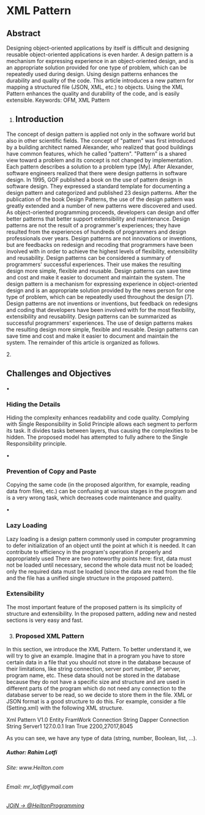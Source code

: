 <h1> XML Pattern </h1>


<h2> Abstract </h2>

Designing object-oriented applications by itself is difficult and designing reusable object-oriented applications is even harder. A design pattern is a mechanism for expressing experience in an object-oriented design, and is an appropriate solution provided for one type of problem, which can be repeatedly used during design. Using design patterns enhances the durability and quality of the code.
This article introduces a new pattern for mapping a structured file (JSON, XML, etc.) to objects. Using the XML Pattern enhances the quality and durability of the code, and is easily extensible. 
Keywords: OFM, XML Pattern

1.	<h2> Introduction </h2> 
The concept of design pattern is applied not only in the software world but also in other scientific fields. The concept of "pattern" was first introduced by a building architect named Alexander, who realized that good buildings have common features, which he called "pattern". "Pattern" is a shared view toward a problem and its concept is not changed by implementation. Each pattern describes a solution to a problem type [My]. After Alexander, software engineers realized that there were design patterns in software design. In 1995, GOF published a book on the use of pattern design in software design. They expressed a standard template for documenting a design pattern and categorized and published 23 design patterns. After the publication of the book Design Patterns, the use of the design pattern was greatly extended and a number of new patterns were discovered and used. As object-oriented programming proceeds, developers can design and offer better patterns that better support extensibility and maintenance. Design patterns are not the result of a programmer's experiences; they have resulted from the experiences of hundreds of programmers and design professionals over years. Design patterns are not innovations or inventions, but are feedbacks on redesign and recoding that programmers have been involved with in order to achieve the highest levels of flexibility, extensibility and reusability. Design patterns can be considered a summary of programmers' successful experiences. Their use makes the resulting design more simple, flexible and reusable. Design patterns can save time and cost and make it easier to document and maintain the system. The design pattern is a mechanism for expressing experience in object-oriented design and is an appropriate solution provided by the news person for one type of problem, which can be repeatedly used throughout the design [7]. Design patterns are not inventions or inventions, but feedback on redesigns and coding that developers have been involved with for the most flexibility, extensibility and reusability. Design patterns can be summarized as successful programmers' experiences. The use of design patterns makes the resulting design more simple, flexible and reusable. Design patterns can save time and cost and make it easier to document and maintain the system. The remainder of this article is organized as follows.

2.<h2> 	Challenges and Objectives </h2> 
•	<h3> Hiding the Details</h3> 
Hiding the complexity enhances readability and code quality. Complying with Single Responsibility in Solid Principle allows each segment to perform its task. It divides tasks between layers, thus causing the complexities to be hidden. The proposed model has attempted to fully adhere to the Single Responsibility principle.

•	<h3> Prevention of Copy and Paste</h3> 
Copying the same code (in the proposed algorithm, for example, reading data from files, etc.) can be confusing at various stages in the program and is a very wrong task, which decreases code maintenance and quality.

•	 <h3> Lazy Loading</h3> 
Lazy loading is a design pattern commonly used in computer programming to defer initialization of an object until the point at which it is needed. It can contribute to efficiency in the program's operation if properly and appropriately used
There are two noteworthy points here: first, data must not be loaded until necessary, second the whole data must not be loaded; only the required data must be loaded (since the data are read from the file and the file has a unified single structure in the proposed pattern). 

<h3> Extensibility</h3> 
The most important feature of the proposed pattern is its simplicity of structure and extensibility. In the proposed pattern, adding new and nested sections is very easy and fast.

3. <h3> Proposed XML Pattern</h3> 
In this section, we introduce the XML Pattern. To better understand it, we will try to give an example. Imagine that in a program you have to store certain data in a file that you should not store in the database because of their limitations, like string connection, server port number, IP server, program name, etc. These data should not be stored in the database because they do not have a specific size and structure and are used in different parts of the program which do not need any connection to the database server to be read, so we decide to store them in the file. XML or JSON format is a good structure to do this. For example, consider a file (Setting.xml) with the following XML structure.

<?xml version="1.0" encoding="UTF-8"?>
<root>
<SystemSetting>
<AppName>Xml Pattern</AppName>
<AppVersion>V1.0</AppVersion>
<EfConnectionString>Entity FramWork Connection String</EfConnectionString>
<DapperConnectionString>Dapper Connection String</DapperConnectionString>
</SystemSetting>
<ServerSetting>
<ServerName> Server1 </ServerName>
<ServerIp>127.0.0.1</ServerIp>
<ServerLocation>Iran</ServerLocation>
<IsServerAvailable>True</IsServerAvailable>
<Ports>2200,27017,8045</Ports>
</ServerSetting>
</root>

As you can see, we have any type of data (string, number, Boolean, list, …).

<h5>Author: Rahim Lotfi</h5>
<h6>Site: www.Heilton.com</h6>
<h6>Email: mr_lotfi@ymail.com</h6>
<h6><a href='https://t.me/HeiltonProgramming'> JOiN → @HeiltonProgramming</a></h6>
